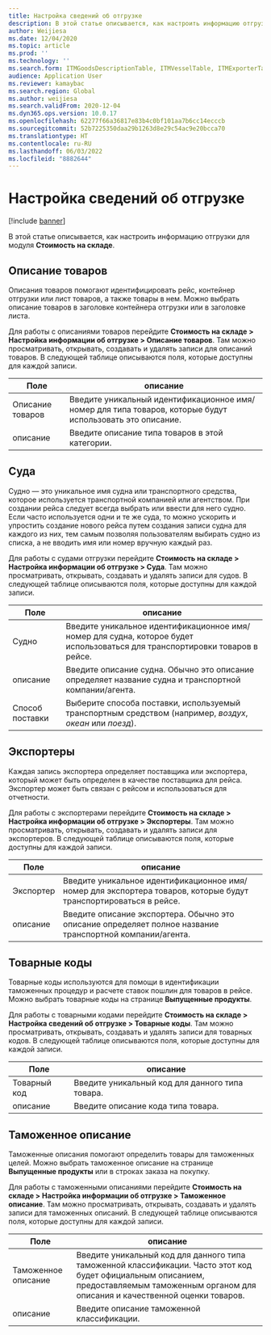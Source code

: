 ```yaml
---
title: Настройка сведений об отгрузке
description: В этой статье описывается, как настроить информацию отгрузки для модуля "Стоимость на складе".
author: Weijiesa
ms.date: 12/04/2020
ms.topic: article
ms.prod: ''
ms.technology: ''
ms.search.form: ITMGoodsDescriptionTable, ITMVesselTable, ITMExporterTable, ITMCommodityCodeTable, ITMCustomsDescription
audience: Application User
ms.reviewer: kamaybac
ms.search.region: Global
ms.author: weijiesa
ms.search.validFrom: 2020-12-04
ms.dyn365.ops.version: 10.0.17
ms.openlocfilehash: 62277f66a36817e83b4c0bf101aa7b6cc14ecccb
ms.sourcegitcommit: 52b7225350daa29b1263d8e29c54ac9e20bcca70
ms.translationtype: HT
ms.contentlocale: ru-RU
ms.lasthandoff: 06/03/2022
ms.locfileid: "8882644"
---
```

# <a name="shipping-information-setup"></a>Настройка сведений об отгрузке

[!include [banner](../../includes/banner.md)]

В этой статье описывается, как настроить информацию отгрузки для модуля **Стоимость на складе**.

## <a name="description-of-goods"></a><a name="description-of-goods"></a>Описание товаров

Описания товаров помогают идентифицировать рейс, контейнер отгрузки или лист товаров, а также товары в нем. Можно выбрать описание товаров в заголовке контейнера отгрузки или в заголовке листа.

Для работы с описаниями товаров перейдите **Стоимость на складе \> Настройка информации об отгрузке \> Описание товаров**. Там можно просматривать, открывать, создавать и удалять записи для описаний товаров. В следующей таблице описываются поля, которые доступны для каждой записи.

| Поле | описание |
|---|---|
| Описание товаров | Введите уникальный идентификационное имя/номер для типа товаров, которые будут использовать это описание. |
| описание | Введите описание типа товаров в этой категории. |

## <a name="vessels"></a><a name="vessels"></a>Суда

Судно — это уникальное имя судна или транспортного средства, которое используется транспортной компанией или агентством. При создании рейса следует всегда выбрать или ввести для него судно. Если часто используется одни и те же суда, то можно ускорить и упростить создание нового рейса путем создания записи судна для каждого из них, тем самым позволяя пользователям выбирать судно из списка, а не вводить имя или номер вручную каждый раз.

Для работы с судами отгрузки перейдите **Стоимость на складе \> Настройка информации об отгрузке \> Суда**. Там можно просматривать, открывать, создавать и удалять записи для судов. В следующей таблице описываются поля, которые доступны для каждой записи.

| Поле | описание |
|---|---|
| Судно | Введите уникальное идентификационное имя/номер для судна, которое будет использоваться для транспортировки товаров в рейсе. |
| описание | Введите описание судна. Обычно это описание определяет название судна и транспортной компании/агента. |
| Способ поставки | Выберите способа поставки, используемый транспортным средством (например, _воздух_, _океан_ или _поезд_). |

## <a name="exporters"></a>Экспортеры

Каждая запись экспортера определяет поставщика или экспортера, который может быть определен в качестве поставщика для рейса. Экспортер может быть связан с рейсом и использоваться для отчетности.

Для работы с экспортерами перейдите **Стоимость на складе \> Настройка информации об отгрузке \> Экспортеры**. Там можно просматривать, открывать, создавать и удалять записи для экспортеров. В следующей таблице описываются поля, которые доступны для каждой записи.

| Поле | описание |
|---|---|
| Экспортер | Введите уникальное идентификационное имя/номер для экспортера товаров, которые будут транспортироваться в рейсе. |
| описание | Введите описание экспортера. Обычно это описание определяет полное название транспортной компании/агента. |

## <a name="commodity-codes"></a>Товарные коды

Товарные коды используются для помощи в идентификации таможенных процедур и расчете ставок пошлин для товаров в рейсе. Можно выбрать товарные коды на странице **Выпущенные продукты**.

Для работы с товарными кодами перейдите **Стоимость на складе \> Настройка сведений об отгрузке \> Товарные коды**. Там можно просматривать, открывать, создавать и удалять записи для товарных кодов. В следующей таблице описываются поля, которые доступны для каждой записи.

| Поле | описание |
|---|---|
| Товарный код | Введите уникальный код для данного типа товара. |
| описание | Введите описание кода типа товара. |

## <a name="customs-description"></a>Таможенное описание

Таможенные описания помогают определить товары для таможенных целей. Можно выбрать таможенное описание на странице **Выпущенные продукты** или в строках заказа на покупку.

Для работы с таможенными описаниями перейдите **Стоимость на складе \> Настройка информации об отгрузке \> Таможенное описание**. Там можно просматривать, открывать, создавать и удалять записи для таможенных описаний. В следующей таблице описываются поля, которые доступны для каждой записи.

| Поле | описание |
|---|---|
| Таможенное описание | Введите уникальный код для данного типа таможенной классификации. Часто этот код будет официальным описанием, предоставляемым таможенным органом для описания и качественной оценки товаров. |
| описание | Введите описание таможенной классификации. |
